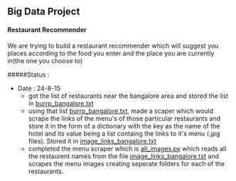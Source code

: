 ## Big Data Project

#### Restaurant Recommender

We are trying to build a restaurant recommender which will suggest you places according to the food you enter and the place you are currently in(the one you choose to)

#####Status : 
  * Date : 24-8-15
  	* got the list of restaurants near the bangalore area and stored the list in [burrp_bangalore.txt](https://github.com/prodicus/big_data_project/blob/master/bin/burrp_bangalore.txt)
  	* using that list [burrp_bangalore.txt](https://github.com/prodicus/big_data_project/blob/master/bin/burrp_bangalore.txt), made a scaper which would scrape the links of the menu's of those particular restaurants and store it in the form of a dictionary with the key as the name of the hotel and its value being a list containg the links to it's menu (.jpg files). Stored it in [image_links_bangalore.txt](https://github.com/prodicus/big_data_project/blob/master/bin/image_links_bangalore.txt)
  	* completed the menu scraper which is [all_images.py](https://github.com/prodicus/big_data_project/blob/master/bin/all_images.py) which reads all the restaurent names from the file [image_links_bangalore.txt](https://github.com/prodicus/big_data_project/blob/master/bin/all_images.py) and scrapes the menu images creating seperate folders for each of the restaurants.
